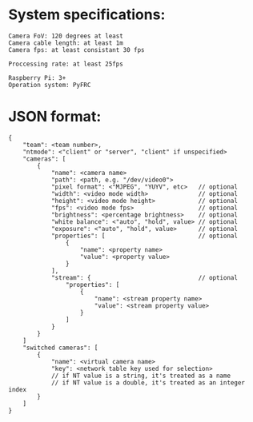 #   System specifications:
    Camera FoV: 120 degrees at least
    Camera cable length: at least 1m
    Camera fps: at least consistant 30 fps
    
    Proccessing rate: at least 25fps

    Raspberry Pi: 3+
    Operation system: PyFRC

#   JSON format:
    {
        "team": <team number>,
        "ntmode": <"client" or "server", "client" if unspecified>
        "cameras": [
            {
                "name": <camera name>
                "path": <path, e.g. "/dev/video0">
                "pixel format": <"MJPEG", "YUYV", etc>   // optional
                "width": <video mode width>              // optional
                "height": <video mode height>            // optional
                "fps": <video mode fps>                  // optional
                "brightness": <percentage brightness>    // optional
                "white balance": <"auto", "hold", value> // optional
                "exposure": <"auto", "hold", value>      // optional
                "properties": [                          // optional
                    {
                        "name": <property name>
                        "value": <property value>
                    }
                ],
                "stream": {                              // optional
                    "properties": [
                        {
                            "name": <stream property name>
                            "value": <stream property value>
                        }
                    ]
                }
            }
        ]
        "switched cameras": [
            {
                "name": <virtual camera name>
                "key": <network table key used for selection>
                // if NT value is a string, it's treated as a name
                // if NT value is a double, it's treated as an integer index
            }
        ]
    }